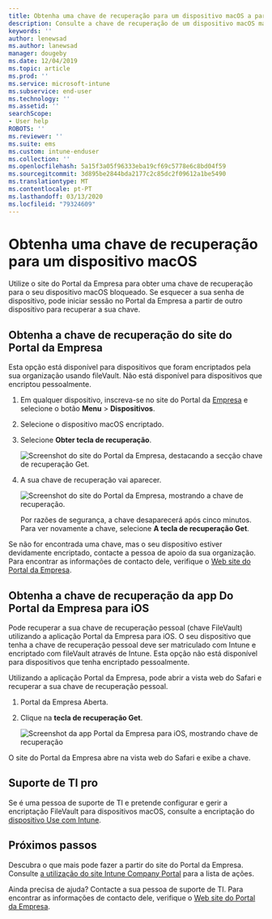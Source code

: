 ```yaml
---
title: Obtenha uma chave de recuperação para um dispositivo macOS a partir do site do Portal da Empresa Intune
description: Consulte a chave de recuperação de um dispositivo macOS matriculado e gerido.
keywords: ''
author: lenewsad
ms.author: lanewsad
manager: dougeby
ms.date: 12/04/2019
ms.topic: article
ms.prod: ''
ms.service: microsoft-intune
ms.subservice: end-user
ms.technology: ''
ms.assetid: ''
searchScope:
- User help
ROBOTS: ''
ms.reviewer: ''
ms.suite: ems
ms.custom: intune-enduser
ms.collection: ''
ms.openlocfilehash: 5a15f3a05f96333eba19cf69c5778e6c8bd04f59
ms.sourcegitcommit: 3d895be2844bda2177c2c85dc2f09612a1be5490
ms.translationtype: MT
ms.contentlocale: pt-PT
ms.lasthandoff: 03/13/2020
ms.locfileid: "79324609"
---
```

# <a name="get-a-recovery-key-for-a-macos-device"></a>Obtenha uma chave de recuperação para um dispositivo macOS

Utilize o site do Portal da Empresa para obter uma chave de recuperação para o seu dispositivo macOS bloqueado. Se esquecer a sua senha de dispositivo, pode iniciar sessão no Portal da Empresa a partir de outro dispositivo para recuperar a sua chave.  

## <a name="get-recovery-key-from-company-portal-website"></a>Obtenha a chave de recuperação do site do Portal da Empresa

Esta opção está disponível para dispositivos que foram encriptados pela sua organização usando fileVault. Não está disponível para dispositivos que encriptou pessoalmente.

1. Em qualquer dispositivo, inscreva-se no site do Portal da [Empresa](https://portal.manage.microsoft.com) e selecione o botão **Menu** > **Dispositivos**.  
2. Selecione o dispositivo macOS encriptado.  
3. Selecione **Obter tecla de recuperação**.  

    ![Screenshot do site do Portal da Empresa, destacando a secção chave de recuperação Get.](./media/1907-recovery2-cpweb-intune.PNG)  

4. A sua chave de recuperação vai aparecer.

    ![Screenshot do site do Portal da Empresa, mostrando a chave de recuperação.](./media/1907-recovery-cpweb-intune.PNG)  

    Por razões de segurança, a chave desaparecerá após cinco minutos. Para ver novamente a chave, selecione **A tecla de recuperação Get**.

Se não for encontrada uma chave, mas o seu dispositivo estiver devidamente encriptado, contacte a pessoa de apoio da sua organização. Para encontrar as informações de contacto dele, verifique o [Web site do Portal da Empresa](https://go.microsoft.com/fwlink/?linkid=2010980).  

## <a name="get-recovery-key-from-company-portal-app-for-ios"></a>Obtenha a chave de recuperação da app Do Portal da Empresa para iOS

Pode recuperar a sua chave de recuperação pessoal (chave FileVault) utilizando a aplicação Portal da Empresa para iOS. O seu dispositivo que tenha a chave de recuperação pessoal deve ser matriculado com Intune e encriptado com fileVault através de Intune. Esta opção não está disponível para dispositivos que tenha encriptado pessoalmente. 

Utilizando a aplicação Portal da Empresa, pode abrir a vista web do Safari e recuperar a sua chave de recuperação pessoal. 

1. Portal da Empresa Aberta.
2. Clique na **tecla de recuperação Get**.

    ![Screenshot da app Portal da Empresa para iOS, mostrando chave de recuperação](./media/get-recovery-key-cpweb-02.png)  

O site do Portal da Empresa abre na vista web do Safari e exibe a chave. 

## <a name="it-pro-support"></a>Suporte de TI pro

Se é uma pessoa de suporte de TI e pretende configurar e gerir a encriptação FileVault para dispositivos macOS, consulte a encriptação do [dispositivo Use com Intune](/intune/protect/encrypt-devices).

## <a name="next-steps"></a>Próximos passos

Descubra o que mais pode fazer a partir do site do Portal da Empresa. Consulte [a utilização do site Intune Company Portal](using-the-intune-company-portal-website.md) para a lista de ações.  

Ainda precisa de ajuda? Contacte a sua pessoa de suporte de TI. Para encontrar as informações de contacto dele, verifique o [Web site do Portal da Empresa](https://go.microsoft.com/fwlink/?linkid=2010980).  
